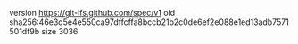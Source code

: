 version https://git-lfs.github.com/spec/v1
oid sha256:46e3d5e4e550ca97dffcffa8bccb21b2c0de6ef2e088e1ed13adb7571501df9b
size 3036
